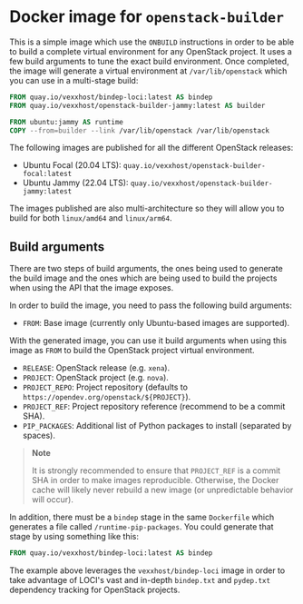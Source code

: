 # Docker image for `openstack-builder`

This is a simple image which use the `ONBUILD` instructions in order to be able
to build a complete virtual environment for any OpenStack project.  It uses a
few build arguments to tune the exact build environment.  Once completed, the
image will generate a virtual environment at `/var/lib/openstack` which you
can use in a multi-stage build:

```Dockerfile
FROM quay.io/vexxhost/bindep-loci:latest AS bindep
FROM quay.io/vexxhost/openstack-builder-jammy:latest AS builder

FROM ubuntu:jammy AS runtime
COPY --from=builder --link /var/lib/openstack /var/lib/openstack
```

The following images are published for all the different OpenStack releases:

- Ubuntu Focal (20.04 LTS): `quay.io/vexxhost/openstack-builder-focal:latest`
- Ubuntu Jammy (22.04 LTS): `quay.io/vexxhost/openstack-builder-jammy:latest`

The images published are also multi-architecture so they will allow you to build
for both `linux/amd64` and `linux/arm64`.

## Build arguments

There are two steps of build arguments, the ones being used to generate the
build image and the ones which are being used to build the projects when using
the API that the image exposes.

In order to build the image, you need to pass the following build arguments:

- `FROM`: Base image (currently only Ubuntu-based images are supported).

With the generated image, you can use it build arguments when using this image
as `FROM` to build the OpenStack project virtual environment.

- `RELEASE`: OpenStack release (e.g. `xena`).
- `PROJECT`: OpenStack project (e.g. `nova`).
- `PROJECT_REPO`: Project repository (defaults to `https://opendev.org/openstack/${PROJECT}`).
- `PROJECT_REF`: Project repository reference (recommend to be a commit SHA).
- `PIP_PACKAGES`: Additional list of Python packages to install (separated by spaces).

> **Note**
>
> It is strongly recommended to ensure that `PROJECT_REF` is a commit SHA in
> order to make images reproducible.  Otherwise, the Docker cache will likely
> never rebuild a new image (or unpredictable behavior will occur).

In addition, there must be a `bindep` stage in the same `Dockerfile` which
generates a file called `/runtime-pip-packages`.  You could generate that stage
by using something like this:

```Dockerfile
FROM quay.io/vexxhost/bindep-loci:latest AS bindep
```

The example above leverages the `vexxhost/bindep-loci` image in order to take
advantage of LOCI's vast and in-depth `bindep.txt` and `pydep.txt` dependency
tracking for OpenStack projects.
